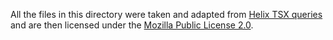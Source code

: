 All the files in this directory were taken and adapted from
[Helix TSX queries](https://github.com/helix-editor/helix/tree/master/runtime/queries/tsx) and are then
licensed under the [Mozilla Public License 2.0](https://github.com/helix-editor/helix/blob/master/LICENSE).
